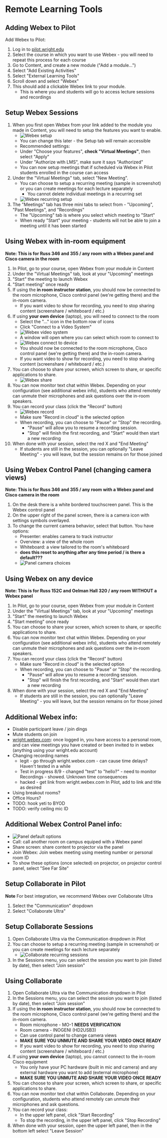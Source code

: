 # Remote Learning Tools

## Adding Webex to Pilot

Add Webex to Pilot:
1. Log in to [pilot.wright.edu](pilot.wright.edu)
2. Select the course in which you want to use Webex - you will need to repeat this process for each course
3. Go to Content, and create a new module ("Add a module...")
4. Select "Add Existing Activities"
5. Select "External Learning Tools"
6. Scroll down and select "Webex"
7. This should add a clickable Webex link to your module.  
    - This is where you and students will go to access lecture sessions and recordings

## Setup Webex Sessions

1. When you first open Webex from your link added to the module you made in Content, you will need to setup the features you want to enable.
    - ![Webex setup](webex/webex-setup.PNG)
    - You can change this later - the Setup tab will remain accessible
    - Recommended settings:
    - Under "Choose your features", **check "Virtual Meetings"**, then select "Apply"
    - Under "Authorize with LMS", make sure it says "Authorized"
    - You can now setup meetings that if scheduled via Webex in Pilot students enrolled in the course can access
2. Under the "Virtual Meetings" tab, select "New Meeting".  
    - You can choose to setup a recurring meeting (sample in screenshot) or you can create meetings for each lecture separately
        - You cannot delete individual meetings in a recurring set
    - ![Webex recurring setup](webex/recurring-sample.PNG)
3. The "Meetings" tab has three mini tabs to select from - "Upcoming", "Past Meetings", and "Recordings"
    - The "Upcoming" tab is where you select which meeting to "Start"
    - When ready "Start" your meeting - students will not be able to join a meeting until it has been started

## Using Webex with in-room equipment
**Note: This is for Russ 346 and 355 / any room with a Webex panel and Cisco camera in the room**

1. In Pilot, go to your course, open Webex from your module in Content
2. Under the "Virtual Meetings" tab, look at your "Upcoming" meetings
3. "Start" the meeting to launch Webex
4. "Start meeting" once ready
5. If using the **in room instructor station**, you should now be connected to the room microphone, Cisco control panel (we're getting there) and the in-room camera.
    - If you want video to show for recording, you need to stop sharing content (screenshare / whiteboard / etc.)
6. If using **your own device** (laptop), you will need to connect to the room
    - Select the "..." icon in the bottom row of icons
    - Click "Connect to a Video System"
    - ![Webex video system](webex/connect-to-room.PNG)
    - A window will open where you can select which room to connect to
    - ![Webex connect to device](webex/connect-to-device.PNG)
    - You should now be connected to the room microphone, Cisco control panel (we're getting there) and the in-room camera.
    - If you want video to show for recording, you need to stop sharing content (screenshare / whiteboard / etc.)
7. You can choose to share your screen, which screen to share, or specific applications to share.
    - ![Webex share](webex/share-button.PNG)
8. You can now monitor text chat within Webex.  Depending on your configuration (see additional webex info), students who attend remotely can unmute their microphones and ask questions over the in-room speakers.
9. You can record your class (click the "Record" button)
    - ![Webex record](webex/record-button.PNG)
    - Make sure "Record in cloud" is the selected option
    - When recording, you can choose to "Pause" or "Stop" the recording.  
        - "Pause" will allow you to resume a recording session.  
        - "Stop" will finish the first recording, and "Start" would then start a new recording
10. When done with your session, select the red X and "End Meeting"
    - If students are still in the session, you can optionally "Leave Meeting" - you will leave, but the session remains on for those joined

## Using Webex Control Panel (changing camera views)
**Note: This is for Russ 346 and 355 / any room with a Webex panel and Cisco camera in the room**

1. On the desk there is a white bordered touchscreen panel.  This is the Webex control panel
2. On the upper right of the panel screen, there is a camera icon with settings symbols overlayed.
3. To change the current camera behavior, select that button.  You have options:
    - Presenter: enables camera to track instructor
    - Overview: a view of the whole room
    - Whiteboard: a view tailored to the room's whiteboard
    - **does this reset to anything after any time period / is there a default???**
    - ![Panel camera choices](panel/camera-choices.jpg)

## Using Webex on any device
**Note: This is for Russ 152C and Oelman Hall 320 / any room WITHOUT a Webex panel**

1. In Pilot, go to your course, open Webex from your module in Content
2. Under the "Virtual Meetings" tab, look at your "Upcoming" meetings
3. "Start" the meeting to launch Webex
4. "Start meeting" once ready
5. You can choose to share your screen, which screen to share, or specific applications to share.
6. You can now monitor text chat within Webex.  Depending on your configuration (see additional webex info), students who attend remotely can unmute their microphones and ask questions over the in-room speakers.
7. You can record your class (click the "Record" button)
    - Make sure "Record in cloud" is the selected option
    - When recording, you can choose to "Pause" or "Stop" the recording.  
        - "Pause" will allow you to resume a recording session.  
        - "Stop" will finish the first recording, and "Start" would then start a new recording
8. When done with your session, select the red X and "End Meeting"
    - If students are still in the session, you can optionally "Leave Meeting" - you will leave, but the session remains on for those joined

## Additional Webex info:

- Disable participant leave / join dings
- Mute students on join
- [wright.webex.com](wright.webex.com): once logged in, you have access to a personal room, and can view meetings you have created or been invited to in webex (anything using your wright.edu account)
- Changing recording names
    - legit - go through wright.webex.com - can cause time delays?  Haven't tested in a while
    - Test in progress 8/9 - changed "test" to "hello?" - need to monitor Recordings - showed.  Unknown time consequences
    - hacked - get link from wright.webex.com In Pilot, add to link and title as desired
- Using breakout rooms?
- Office Hours?
- TODO: hook yeti to BYOD
- TODO: verify ceiling mic ID

## Additional Webex Control Panel info:
- ![Panel default options](panel/panel-default.jpg)
- Call: call another room on campus equiped with a Webex panel
- Share screen: share content to projector via the panel
- Join Webex: Join webex meeting using meeting number or personal room ID
- To show these options (once selected) on projector, on projector control panel, select "See Far Site"

## Setup Collaborate in Pilot
**Note** For best integration, we recommend Webex over Collaborate Ultra

1. Select the "Communication" dropdown
2. Select "Collaborate Ultra"

## Setup Collaborate Sessions

1. Open Collaborate Ultra via the Communication dropdown in Pilot
2. You can choose to setup a recurring meeting (sample in screenshot) or you can create meetings for each lecture separately
    - ![Collaborate recurring sessions](collaborate/recurring-sample.PNG)
3. In the Sessions menu, you can select the session you want to join (listed by date), then select "Join session"

## Using Collaborate

1. Open Collaborate Ultra via the Communication dropdown in Pilot
2. In the Sessions menu, you can select the session you want to join (listed by date), then select "Join session"
3. If using the **in room instructor station**, you should now be connected to the room microphone, Cisco control panel (we're getting there) and the in-room camera.
    - Room microphone - MO-1 **NEEDS VERIFICATION**
    - Room camera - INOGENI (HD2USB3)
    - Can use control panel to change camera views
    - **MAKE SURE YOU UNMUTE AND SHARE YOUR VIDEO ONCE READY**
    - If you want video to show for recording, you need to stop sharing content (screenshare / whiteboard / etc.)
4. If using **your own device** (laptop), you cannot connect to the in-room Cisco equipment
    - You only have your PC hardware (built in mic and camera) and any external hardware you want to add (external microphone)
    - **MAKE SURE YOU UNMUTE AND SHARE YOUR VIDEO ONCE READY**
5. You can choose to share your screen, which screen to share, or specific applications to share.
6. You can now monitor text chat within Collaborate.  Depending on your configuration, students who attend remotely can unmute their microphones and ask questions.
7. You can record your class:
    - In the upper left panel, click "Start Recording"
    - To stop the recording, in the upper left panel, click "Stop Recording"
8. When done with your session, open the upper left panel, then in the bottom left select "Leave Session"